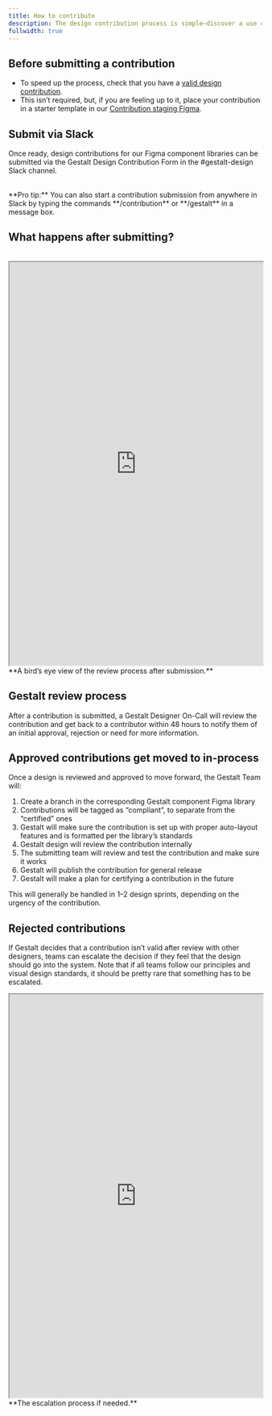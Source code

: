 ```yaml
---
title: How to contribute
description: The design contribution process is simple—discover a use case during your standard design process, confirm that it is a valid contribution and submit it via Slack for review, approval and release.
fullwidth: true
---
```


<ImgContainer noPadding color="background-default" src="https://www.pinterest-assets.com/AssetLink/832itu8mf6vv12u8ahol4ef8oht84776/process-main-png.png" alt="pending"/>

## Before submitting a contribution
- To speed up the process, check that you have a [valid design contribution](team_support/design_contributions/about_design_contributions#Types_of_valid_component_contributions).
- This isn’t required, but, if you are feeling up to it, place your contribution in a starter template in our [Contribution staging Figma](https://www.figma.com/file/d8wqI2ogUtq9tl3OGfl4bK/Staging---Component-contributions?type=design&node-id=12-4910&mode=design&t=66MCS6vhDwkHSySC-11).

## Submit via Slack
Once ready, design contributions for our Figma component libraries can be submitted via the Gestalt Design Contribution Form in the #gestalt-design Slack channel.
<br/>

<ImgContainer noPadding color="background-default" src="https://www.pinterest-assets.com/AssetLink/rfme323pbu31p3u81e1gwp4v6078143j/process-slack-png.png" alt="pending"/>
<br/>
**Pro tip:** You can also start a contribution submission from anywhere in Slack by typing the commands **/contribution** or **/gestalt** in a message box.

## What happens after submitting?
<br/>

<iframe style={{border:0}} width="100%" height="800" src="https://www.figma.com/embed?embed_host=share&url=https%3A%2F%2Fwww.figma.com%2Ffile%2F6zf0xNW6i8XHuUBVxtnGSB%2FContributions-flow-diagrams%3Ftype%3Dwhiteboard%26node-id%3D6%253A1110%26t%3D2glNSrcZEWIEZZts-1" allowFullScreen></iframe>
**A bird’s eye view of the review process after submission.**

## Gestalt review process

After a contribution is submitted, a Gestalt Designer On-Call will review the contribution and get back to a contributor within 48 hours to notify them of an initial approval, rejection‌ or need for more information.

## Approved contributions get moved to in-process
Once a design is reviewed and approved to move forward, the Gestalt Team will:
1. Create a branch in the corresponding Gestalt component Figma library
2. Contributions will be tagged as “compliant”, to separate from the “certified” ones
3. Gestalt will make sure the contribution is set up with proper auto-layout features and is formatted per the library’s standards
4. Gestalt design will review the contribution internally
5. The submitting team will review and test the contribution and make sure it works
6. Gestalt will publish the contribution for general release
7. Gestalt will make a plan for certifying a contribution in the future

This will generally be handled in 1–2 design sprints, depending on the urgency of the contribution.

## Rejected contributions
If Gestalt decides that a contribution isn’t valid after review with other designers, teams‌ can escalate the decision if they feel that the design should go into the system. Note that if all teams follow our principles and visual design standards, it should be pretty rare that something has to be escalated.
<br/>
<iframe style={{border:0}} width="100%" height="800" src="https://www.figma.com/embed?embed_host=share&url=https%3A%2F%2Fwww.figma.com%2Ffile%2F6zf0xNW6i8XHuUBVxtnGSB%2FContributions-flow-diagrams%3Ftype%3Dwhiteboard%26node-id%3D6%253A1182%26t%3D2glNSrcZEWIEZZts-1" allowFullScreen></iframe>
**The escalation process if needed.**

